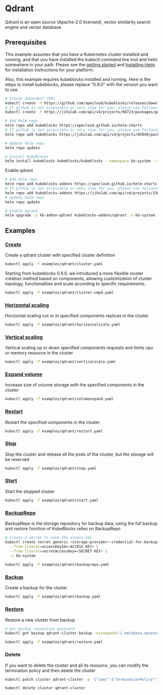 # Qdrant

Qdrant is an open source (Apache-2.0 licensed), vector similarity search engine and vector database.

## Prerequisites

This example assumes that you have a Kubernetes cluster installed and running, and that you have installed the kubectl command line tool and helm somewhere in your path. Please see the [getting started](https://kubernetes.io/docs/setup/)  and [Installing Helm](https://helm.sh/docs/intro/install/) for installation instructions for your platform.

Also, this example requires kubeblocks installed and running. Here is the steps to install kubeblocks, please replace "0.9.0" with the version you want to use.
```bash
# Create dependent CRDs
kubectl create -f https://github.com/apecloud/kubeblocks/releases/download/v0.9.0/kubeblocks_crds.yaml
# If github is not accessible or very slow for you, please use following command instead
kubectl create -f https://jihulab.com/api/v4/projects/98723/packages/generic/kubeblocks/v0.9.0/kubeblocks_crds.yaml

# Add Helm repo 
helm repo add kubeblocks https://apecloud.github.io/helm-charts
# If github is not accessible or very slow for you, please use following repo instead
helm repo add kubeblocks https://jihulab.com/api/v4/projects/85949/packages/helm/stable

# Update helm repo
helm repo update

# Install KubeBlocks
helm install kubeblocks kubeblocks/kubeblocks --namespace kb-system --create-namespace --version="0.9.0"
```
Enable qdrant
```bash
# Add Helm repo 
helm repo add kubeblocks-addons https://apecloud.github.io/helm-charts
# If github is not accessible or very slow for you, please use following repo instead
helm repo add kubeblocks-addons https://jihulab.com/api/v4/projects/150246/packages/helm/stable
# Update helm repo
helm repo update

# Enable qdrant 
helm upgrade -i kb-addon-qdrant kubeblocks-addons/qdrant -n kb-system  
``` 

## Examples

### [Create](./../../examples/qdrant/cluster.yaml) 
Create a qdrant cluster with specified cluster definition 
```bash
kubectl apply -f examples/qdrant/cluster.yaml
```
Starting from kubeblocks 0.9.0, we introduced a more flexible cluster creation method based on components, allowing customization of cluster topology, functionalities and scale according to specific requirements.
```bash
kubectl apply -f examples/qdrant/cluster-cmpd.yaml
```
### [Horizontal scaling](./../../examples/qdrant/horizontalscale.yaml)
Horizontal scaling out or in specified components replicas in the cluster
```bash
kubectl apply -f examples/qdrant/horizontalscale.yaml
```

### [Vertical scaling](./../../examples/qdrant/verticalscale.yaml)
Vertical scaling up or down specified components requests and limits cpu or memory resource in the cluster
```bash
kubectl apply -f examples/qdrant/verticalscale.yaml
```

### [Expand volume](./../../examples/qdrant/volumeexpand.yaml)
Increase size of volume storage with the specified components in the cluster
```bash
kubectl apply -f examples/qdrant/volumeexpand.yaml
```

### [Restart](./../../examples/qdrant/restart.yaml)
Restart the specified components in the cluster
```bash
kubectl apply -f examples/qdrant/restart.yaml
```

### [Stop](./../../examples/qdrant/stop.yaml)
Stop the cluster and release all the pods of the cluster, but the storage will be reserved
```bash
kubectl apply -f examples/qdrant/stop.yaml
```

### [Start](./../../examples/qdrant/start.yaml)
Start the stopped cluster
```bash
kubectl apply -f examples/qdrant/start.yaml
```

### [BackupRepo](./../../examples/qdrant/backuprepo.yaml)
BackupRepo is the storage repository for backup data, using the full backup and restore function of KubeBlocks relies on BackupRepo
```bash
# Create a secret to save the access key
kubectl create secret generic <storage-provider>-credential-for-backuprepo\
  --from-literal=accessKeyId=<ACCESS KEY> \
  --from-literal=secretAccessKey=<SECRET KEY> \
  -n kb-system 
  
kubectl apply -f examples/qdrant/backuprepo.yaml
```

### [Backup](./../../examples/qdrant/backup.yaml)
Create a backup for the cluster
```bash
kubectl apply -f examples/qdrant/backup.yaml
```

### [Restore](./../../examples/qdrant/restore.yaml)
Restore a new cluster from backup
```bash
# Get backup connection password
kubectl get backup qdrant-cluster-backup -ojsonpath='{.metadata.annotations.dataprotection\.kubeblocks\.io\/connection-password}' -n default

kubectl apply -f examples/qdrant/restore.yaml
```

### Delete
If you want to delete the cluster and all its resource, you can modify the termination policy and then delete the cluster
```bash
kubectl patch cluster qdrant-cluster -p '{"spec":{"terminationPolicy":"WipeOut"}}' --type="merge"

kubectl delete cluster qdrant-cluster
```
